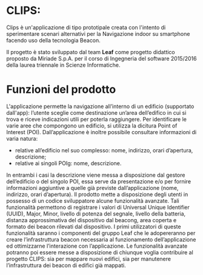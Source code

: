# CLIPS:
Clips è un'applicazione di tipo prototipale creata con l'intento di sperimentare scenari alternativi per la Navigazione indoor 
su smartphone facendo uso della tecnologia Beacon.

Il progetto è stato sviluppato dal team **Leaf** come progetto didattico proposto da Miriade S.p.A. per il corso di 
Ingegneria del software 2015/2016 della laurea triennale in Scienze Informatiche.




# Funzioni del prodotto
L'applicazione permette la navigazione all’interno di un edificio (supportato dall'app): l’utente sceglie
come destinazione un’area dell’edifico in cui si trova e riceve indicazioni utili
per poterla raggiungere.
Per identificare le varie aree che compongono un edificio, si utilizza la
dicitura Point of Interest (POI).
Dall’applicazione è inoltre possibile consultare informazioni di varia natura:
  - relative all’edificio nel suo complesso: nome, indirizzo, orari d’apertura, descrizione;
  - relative ai singoli POIg: nome, descrizione.
  
In entrambi i casi la descrizione viene messa a disposizione dal gestore dell’edificio
o del singolo POI, essa serve da presentazione e/o per fornire informazioni
aggiuntive a quelle già previste dall’applicazione (nome, indirizzo,
orari d’apertura).
Il prodotto mette a disposizione degli utenti in possesso di un codice
sviluppatore alcune funzionalità avanzate. Tali funzionalità permettono di
registrare i valori di Universal Unique Identifier (UUID), Major, Minor, livello
di potenza del segnale, livello della batteria, distanza approssimativa
del dispositivo dal beacong, area coperta e formato dei beacon rilevati dal
dispositivo. I primi utilizzatori di queste funzionalità saranno i componenti
del gruppo Leaf che le adopereranno per creare l’infrastruttura beacon necessaria
al funzionamento dell’applicazione ed ottimizzarne l’interazione con
l’applicazione. Le funzionalità avanzate potranno poi essere messe a disposizione
di chiunque voglia contribuire al progetto CLIPS: sia per mappare
nuovi edifici, sia per manutenere l’infrastruttura dei beacon di edifici già
mappati.
